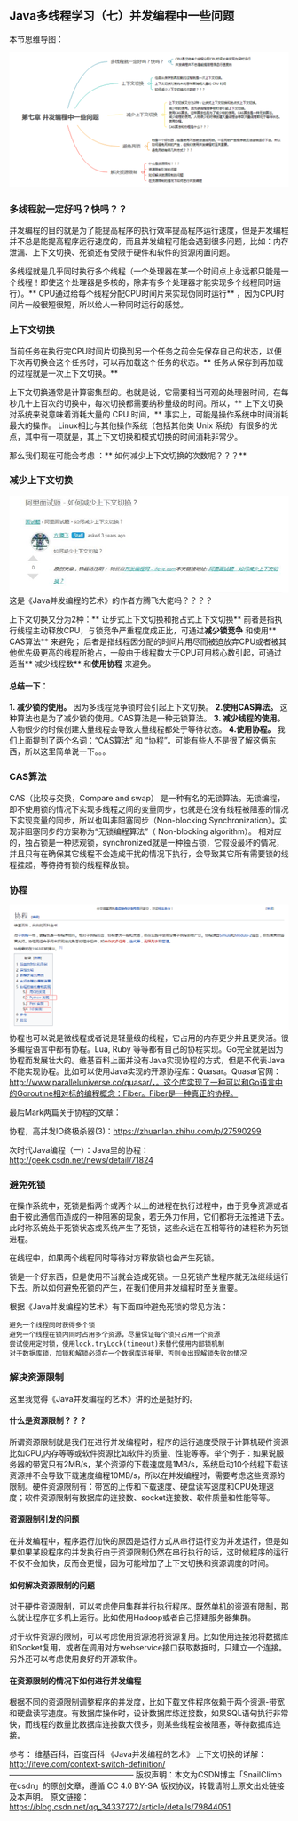 
## Java多线程学习（七）并发编程中一些问题
本节思维导图：

![思维导图](https://github.com/1367379258/BigDataEd/blob/master/java/photo/%E5%A4%9A%E7%BA%BF%E7%A8%8B%E4%B8%83%20%E5%B9%B6%E5%8F%91%E7%BC%96%E7%A8%8B%E4%B8%AD%E7%9A%84%E4%B8%80%E4%BA%9B%E9%97%AE%E9%A2%98.jpg)


### 多线程就一定好吗？快吗？？
并发编程的目的就是为了能提高程序的执行效率提高程序运行速度，但是并发编程并不总是能提高程序运行速度的，而且并发编程可能会遇到很多问题，比如：内存泄漏、上下文切换、死锁还有受限于硬件和软件的资源闲置问题。

多线程就是几乎同时执行多个线程（一个处理器在某一个时间点上永远都只能是一个线程！即使这个处理器是多核的，除非有多个处理器才能实现多个线程同时运行）。** CPU通过给每个线程分配CPU时间片来实现伪同时运行** ，因为CPU时间片一般很短很短，所以给人一种同时运行的感觉。

### 上下文切换
当前任务在执行完CPU时间片切换到另一个任务之前会先保存自己的状态，以便下次再切换会这个任务时，可以再加载这个任务的状态。** 任务从保存到再加载的过程就是一次上下文切换。** 

上下文切换通常是计算密集型的。也就是说，它需要相当可观的处理器时间，在每秒几十上百次的切换中，每次切换都需要纳秒量级的时间。所以，** 上下文切换对系统来说意味着消耗大量的 CPU 时间，**  事实上，可能是操作系统中时间消耗最大的操作。
Linux相比与其他操作系统（包括其他类 Unix 系统）有很多的优点，其中有一项就是，其上下文切换和模式切换的时间消耗非常少。

那么我们现在可能会考虑 ：** 如何减少上下文切换的次数呢？？？** 

### 减少上下文切换

![Image text](https://github.com/1367379258/BigDataEd/blob/master/java/photo/%E4%B8%8A%E4%B8%8B%E6%96%87%E5%88%87%E6%8D%A2.jpg)
这是《Java并发编程的艺术》的作者方腾飞大佬吗？？？？

上下文切换又分为2种：** 让步式上下文切换和抢占式上下文切换** 前者是指执行线程主动释放CPU，与锁竞争严重程度成正比，可通过**减少锁竞争** 和使用** CAS算法** 来避免；
后者是指线程因分配的时间片用尽而被迫放弃CPU或者被其他优先级更高的线程所抢占，一般由于线程数大于CPU可用核心数引起，可通过适当** 减少线程数** 和**使用协程** 来避免。

#### 总结一下：

**1. 减少锁的使用。** 因为多线程竞争锁时会引起上下文切换。
**2.使用CAS算法。** 这种算法也是为了减少锁的使用。CAS算法是一种无锁算法。
**3. 减少线程的使用。** 人物很少的时候创建大量线程会导致大量线程都处于等待状态。
**4.使用协程。** 
我们上面提到了两个名词：“CAS算法” 和 “协程”。可能有些人不是很了解这俩东西，所以这里简单说一下。。。

### CAS算法

CAS（比较与交换，Compare and swap） 是一种有名的无锁算法。无锁编程，即不使用锁的情况下实现多线程之间的变量同步，也就是在没有线程被阻塞的情况下实现变量的同步，所以也叫非阻塞同步（Non-blocking Synchronization）。实现非阻塞同步的方案称为“无锁编程算法”（ Non-blocking algorithm）。
相对应的，独占锁是一种悲观锁，synchronized就是一种独占锁，它假设最坏的情况，并且只有在确保其它线程不会造成干扰的情况下执行，会导致其它所有需要锁的线程挂起，等待持有锁的线程释放锁。


### 协程

![Image text](https://github.com/1367379258/BigDataEd/blob/master/java/photo/%E5%8D%8F%E7%A8%8B.jpg)
协程也可以说是微线程或者说是轻量级的线程，它占用的内存更少并且更灵活。很多编程语言中都有协程。Lua, Ruby 等等都有自己的协程实现。Go完全就是因为协程而发展壮大的。维基百科上面并没有Java实现协程的方式，但是不代表Java不能实现协程。比如可以使用Java实现的开源协程库：Quasar。Quasar官网：http://www.paralleluniverse.co/quasar/，。这个库实现了一种可以和Go语言中的Goroutine相对标的编程概念：Fiber。Fiber是一种真正的协程。


最后Mark两篇关于协程的文章：

协程，高并发IO终极杀器(3)：https://zhuanlan.zhihu.com/p/27590299

次时代Java编程（一）：Java里的协程：http://geek.csdn.net/news/detail/71824

### 避免死锁
在操作系统中，死锁是指两个或两个以上的进程在执行过程中，由于竞争资源或者由于彼此通信而造成的一种阻塞的现象，若无外力作用，它们都将无法推进下去。此时称系统处于死锁状态或系统产生了死锁，这些永远在互相等待的进程称为死锁进程。

在线程中，如果两个线程同时等待对方释放锁也会产生死锁。

锁是一个好东西，但是使用不当就会造成死锁。一旦死锁产生程序就无法继续运行下去。所以如何避免死锁的产生，在我们使用并发编程时至关重要。

根据《Java并发编程的艺术》有下面四种避免死锁的常见方法：

	避免一个线程同时获得多个锁
	避免一个线程在锁内同时占用多个资源，尽量保证每个锁只占用一个资源
	尝试使用定时锁，使用lock.tryLock(timeout)来替代使用内部锁机制
	对于数据库锁，加锁和解锁必须在一个数据库连接里，否则会出现解锁失败的情况

### 解决资源限制
这里我觉得《Java并发编程的艺术》讲的还是挺好的。

#### 什么是资源限制？？？

所谓资源限制就是我们在进行并发编程时，程序的运行速度受限于计算机硬件资源比如CPU,内存等等或软件资源比如软件的质量、性能等等。举个例子：如果说服务器的带宽只有2MB/s，某个资源的下载速度是1MB/s，系统启动10个线程下载该资源并不会导致下载速度编程10MB/s，所以在并发编程时，需要考虑这些资源的限制。硬件资源限制有：带宽的上传和下载速度、硬盘读写速度和CPU处理速度；软件资源限制有数据库的连接数、socket连接数、软件质量和性能等等。

#### 资源限制引发的问题

在并发编程中，程序运行加快的原因是运行方式从串行运行变为并发运行，但是如果如果某段程序的并发执行由于资源限制仍然在串行执行的话，这时候程序的运行不仅不会加快，反而会更慢，因为可能增加了上下文切换和资源调度的时间。

#### 如何解决资源限制的问题

对于硬件资源限制，可以考虑使用集群并行执行程序。既然单机的资源有限制，那么就让程序在多机上运行。比如使用Hadoop或者自己搭建服务器集群。

对于软件资源的限制，可以考虑使用资源池将资源复用。比如使用连接池将数据库和Socket复用，或者在调用对方webservice接口获取数据时，只建立一个连接。另外还可以考虑使用良好的开源软件。

#### 在资源限制的情况下如何进行并发编程

根据不同的资源限制调整程序的并发度，比如下载文件程序依赖于两个资源-带宽和硬盘读写速度。有数据库操作时，设计数据库练连接数，如果SQL语句执行非常快，而线程的数量比数据库连接数大很多，则某些线程会被阻塞，等待数据库连接。

参考：
维基百科，百度百科
《Java并发编程的艺术》
上下文切换的详解：http://ifeve.com/context-switch-definition/
————————————————
版权声明：本文为CSDN博主「SnailClimb在csdn」的原创文章，遵循 CC 4.0 BY-SA 版权协议，转载请附上原文出处链接及本声明。
原文链接：https://blog.csdn.net/qq_34337272/article/details/79844051

